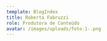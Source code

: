 ```yaml
---
template: BlogIndex
title: Roberta Fabruzzi
role: Produtora de Conteúdo
avatar: /images/uploads/foto-1-.png
---
```



